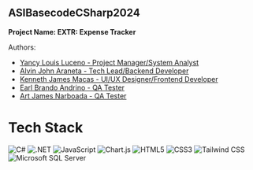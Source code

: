 ## ASIBasecodeCSharp2024

**Project Name: EXTR: Expense Tracker**

Authors: 
- [Yancy Louis Luceno - Project Manager/System Analyst](https://github.com/Laucs)
- [Alvin John Araneta - Tech Lead/Backend Developer](https://github.com/ajiwnl)
- [Kenneth James Macas - UI/UX Designer/Frontend Developer](https://github.com/soliken1)
- [Earl Brando Andrino - QA Tester](https://github.com/andrino25)
- [Art James Narboada - QA Tester](https://github.com/artnarboada)

# Tech Stack
![C#](https://img.shields.io/badge/c%23-%23239120.svg?style=for-the-badge&logo=csharp&logoColor=white) 
![.NET](https://img.shields.io/badge/.NET-5C2D91?style=for-the-badge&logo=.net&logoColor=white) 
![JavaScript](https://img.shields.io/badge/javascript-%23323330.svg?style=for-the-badge&logo=javascript&logoColor=%23F7DF1E) 
![Chart.js](https://img.shields.io/badge/chart.js-F5788D.svg?style=for-the-badge&logo=chart.js&logoColor=white) 
![HTML5](https://img.shields.io/badge/html5-%23E34F26.svg?style=for-the-badge&logo=html5&logoColor=white) 
![CSS3](https://img.shields.io/badge/css3-%231572B6.svg?style=for-the-badge&logo=css3&logoColor=white) 
![Tailwind CSS](https://img.shields.io/badge/tailwind%20css-%2338B2D8.svg?style=for-the-badge&logo=tailwindcss&logoColor=white) 
![Microsoft SQL Server](https://img.shields.io/badge/Microsoft%20SQL%20Server-CC2927?style=for-the-badge&logo=microsoft%20sql%20server&logoColor=white)

